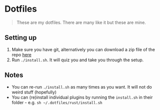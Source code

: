 # Dotfiles

> These are my dotfiles. There are many like it but these are mine.

## Setting up

1. Make sure you have git, alternatively you can download a zip file of the repo [here][zip]
2. Run `./install.sh`. It will quiz you and take you through the setup.

## Notes

 - You can re-run `./install.sh` as many times as you want. It will not do weird stuff (hopefully)
 - You can (re)install individual plugins by running the `install.sh` in their folder - e.g. `sh ~/.dotfiles/rust/install.sh`

[zip]: https://github.com/keithamus/dotfiles/archive/master.zip 
